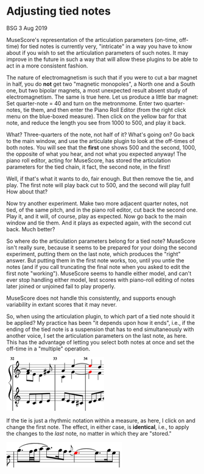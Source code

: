 # Adjusting tied notes

BSG 3 Aug 2019

MuseScore's representation of the articulation parameters (on-time, off-time) for tied notes is currently very, "intricate" in a way you have to know about if you wish to set the articulation parameters of such notes.  It may improve in the future in such a way that will allow these plugins to be able to act in a more consistent fashion.

The nature of electromagnetism is such that if you were to cut a bar magnet in half, you do **not** get two "magnetic monopoles", a North one and a South one, but two bipolar magnets, a most unexpected result absent study of electromagnetism.  The same is true here.  Let us produce a little bar magnet: Set quarter-note = 40 and turn on the metronmome. Enter two quarter-notes, tie them, and then enter the Piano Roll Editor (from the right click menu on the blue-boxed measure).  Then click on the yellow bar for that note, and reduce the length you see from 1000 to 500, and play it back.

What? Three-quarters of the note, not half of it? What's going on?  Go back to the main window, and use the articulate plugin to look at the off-times of both notes.  You will see that the **first** one shows 500 and the second, 1000, the opposite of what you hear, and not what you expected anyway!   The piano roll editor, acting for MuseScore, has stored the articulation parameters for the tied chain, it fact, the second note, in the first!

Well, if that's what it wants to do, fair enough. But then remove the tie, and play.  The first note will play back cut to 500, and the second will play full!  How about that?

Now try another experiment.  Make two more adjacent quarter notes, not tied, of the same pitch, and in the piano roll editor, cut back the second one.  Play it, and it will, of course, play as expected. Now go back to the main window and tie them.  And it plays as expected again, with the second cut back. Much better?

So where do the articulation parameters belong for a tied note? MuseScore isn't really sure, because it seems to be prepared for your doing the second experiment, putting them on the last note, which produces the "right" answer.  But putting them in the first note works, too, until you untie the notes (and if you call truncating the final note when you asked to edit the first note "working").  MuseScore seems to handle either model, and can't ever stop handling either model, lest scores with piano-roll editing of notes later joined or unjoined fail to play properly.

MuseScore does not handle this consistently, and supports enough variability in extant scores that it may never.

So, when using the articulation plugin, to which part of a tied note should it be applied?  My practice has been "it depends upon how it ends", i.e., if the ending of the tied note is a suspension that has to end simultaneously with another voice, I set the articulation parameters on the last note, as here.  This has the advantage of letting you select both notes at once and set the off-time in a "multiple" operation.

![BWV 227.9 excerpt](227suspx1.png)

If the tie is just a rhythmic notation within a measure, as here, I click on and change the first note.  The effect, in either case, is **identical**, i.e., to apply the changes to the *last* note, no matter in which they are "stored."

![Rhythmic tieing](tieartic2.png)


